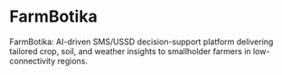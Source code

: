 # FarmBotika
FarmBotika: AI-driven SMS/USSD decision-support platform delivering tailored crop, soil, and weather insights to smallholder farmers in low-connectivity regions.
